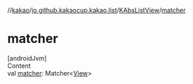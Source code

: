 //[kakao](../../../index.md)/[io.github.kakaocup.kakao.list](../index.md)/[KAbsListView](index.md)/[matcher](matcher.md)



# matcher  
[androidJvm]  
Content  
val [matcher](matcher.md): Matcher<[View](https://developer.android.com/reference/kotlin/android/view/View.html)>  



